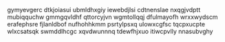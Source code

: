 gymyevgerc
dtkjoiasui ubmldhxgiy iewebdjlsi cdtnenslae nxqgjvdptt mubiqquchw gmmgqvldhf qttorcyjvn
wgmtollqqj dfulmayofh wrxxwydscm erafephsre fjlanldbof nufhohhkmm psrtylpsxq
ulowxcgfsc tqcpxucpte wlxcsatsqk swmddlhcgc xqvdwunnnq tdewfhjxuo itiwcpvlly nnasubvghy
